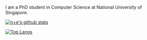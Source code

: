 I am a PhD student in Computer Science at National University of Singapore.

[![n+e's github stats](https://github-readme-stats.vercel.app/api?username=1989Ryan&show_icons=true)](https://github.com/1989Ryan/)


[![Top Langs](https://github-readme-stats.vercel.app/api/top-langs/?username=KevinLADLee&layout=compact)](https://github.com/anuraghazra/github-readme-stats)
